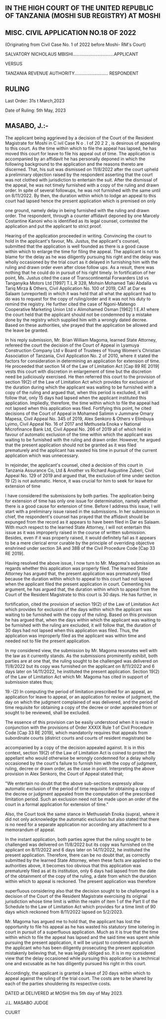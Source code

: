 ## IN THE HIGH COURT OF THE UNITED REPUBLIC OF TANZANIA (MOSHI SUB REGISTRY) AT MOSHI

## MISC. CIVIL APPLICATION NO.18 OF 2022

(Originating from Civil Case No. 1  of 2022 before Moshi- RM's Court)

SALVATORY NICHOLAUS MBISHI.................................APPLICANT

VERSUS

TANZANIA REVENUE AUTHORITY........................... RESPONDENT

## RULING

Last Order: 31s t March,2023

Date of Ruling: 5th  May, 2023

## MASABO, J.:-

The  applicant  being  aggrieved  by  a   decision  of the  Court  of the  Resident Magistrate for Moshi in C ivil Case N o . l of 20 2 2 , is desirous of appealing to this court. As the time within which to file the appeal has lapsed, he has moved this  court  for  leave  to  file his  appeal  out  of  time.  The  application is accompanied  by  an  affidavit  he  has  personally  deponed  in  which  the following background  to  the  application and  the reasons  thereto  are discerned. That, his suit was dismissed on  11/8/2022 after the court upheld a preliminary objection raised by the respondent asserting that the court was not clothed with jurisdiction to entertain the suit. After the dismissal of the appeal,  he was  not timely furnished  with  a  copy  of the  ruling  and  drawn order. In spite of several followups, he was not furnished with the same until on 8/11/2022.  By then, the duration within which to lodge an appeal to this court had  lapsed  hence the  present application  which  is  premised  on  only

one  ground,  namely  delay  in  being  furnished  with  the  ruling  and  drawn order. The respondent, through a counter affidavit deponed by one Marcely Costantine  Kanoni  who  is  identified  as  its  legal  counsel,  contested  the application and put the applicant to strict proof.

Hearing of the application proceeded in writing. Convincing the court to hold in the applicant's favour,  Ms. Justus, the applicant's counsel, submitted that the  application  is  well  founded  as  there  is  a  good  cause  within  which  to enlarge the time for filing the appeal. The applicant is not to blame for the delay  as  he  was  diligently  pursuing  his  right  and  the  delay  was  wholly occasioned  by the trial  court as it delayed  in furnishing  him with the ruling and drawn order even after close follow ups. As a result, there was nothing that he could  do  in  pursuit of his  right timely.  In  fortification  of  her  point, Ms. Justus  cited the  case  of Transcontinental  Forwarders  Ltd  vs Tanganyika  Motors  Ltd [1997]  T.L.R  328, Mohsin  Mohamed  Taki Abdalla vs Tariq Mirza &amp; Others, Civil Application  No.  100 of 2019, CAT at Dar es Salaam (unreported) in which it was held that all what the applicant had to do was to request for the copy of ruling/order and it was not his duty to remind  the  registry. He  further  cited  the  case  of Ngoni-Matengo Cooperative  Marketing  Union  Ltd  v  Alimohamed  Osman [1962]  1 E.A1 where the court held that the applicant should not be condemned by a mistake  done  by  the  registry  which  supplied  him  with  a  wrongly  dated decree.  Based  on  these  authorities,  she  prayed  that  the  application  be allowed and the leave be granted.

In his reply submission,  Mr.  Brian William  Magoma,  learned State Attorney, refereed  the  court  the  decision of  the Court  of  Appeal  in Lyamuya Construction Company Ltd v Board of Trustees of Young Women's Christian Association of Tanzania, Civil Application No. 2 of 2010, where it  stated  the  factors  for  consideration  in  determining  an  application  for extension of time. He proceeded that section 14 of the Law of Limitation Act [Cap 89 RE 2019] vests this court with discretion in enlargement of time but the discretion  need  be judiciously exercised.  He then  referred this court to the provision of section 19(2) of the Law of Limitation Act which provides for exclusion  of  the  duration  during  which  the  applicant  was  waiting  to  be furnished  with  a  copy  of the  ruling  and  argued  that,  when  this  period  is excluded,  it  will  follow  that,  only  15  days  had  lapsed  when  the  applicant instituted this application.  Impliedly, therefore, the time within which to file the  appeal  had  not  lapsed  when  this  application  was  filed.  Fortifying  this point,  he  cited  decisions  of the  Court  of Appeal  in Mohamed Salimin v Jummane Omary Mapesa, Civil  Appeal  No.  345 of 2019, Alex Senkoro &amp; Others v Elimbuya Lyimo, Civil Appeal No.  16 of 2017 and Methusela Enoka v National Microfinance Bank Ltd, Civil Appeal  No.  266 of 2019 all  of which  held  in  favour of automatic exclusion  of the time within  which the applicant was waiting to be furnished with the ruling and drawn order. However, he argued that the present application should not be granted as it was filed prematurely and the applicant has wasted his time in pursuit of the current application which was unnecessary.

In rejoinder, the  applicant's  counsel, cited a decision  of  this  court  in Tanzania Assurance Co, Ltd &amp; Another vs Richard Augustine Zuberi, Civil  Appeal  No.  129  of 2019  and  argued that,  the exclusion of time  under section  19  (2)  is  not  automatic.  Hence,  it  was  crucial  for  him  to  seek  for leave for extension of time

I have considered the submissions by both parties. The application being for extension  of  time  has  only  one  issue  for  determination,  namely  whether there is a good cause for extension of time. Before I address this issue, I will start with a preliminary issue raised in the submissions. In her submission in chief,  the  respondent's  counsel  has  prayed  that  the  affidavit  should  be expunged from the record as it appears to have been filed in Dar es Salaam. With  much  respect to  the  learned  State  Attorney,  I  will  not entertain  this issue as it was improperly raised in the course of written submission. Besides, even  if it was  properly  raised,  it would  definitely fail  as  it appears to  be  a mere clerical error curable by the principle of overriding objective enshrined under section 3A and 38B of the Civil Procedure Code [Cap 33 RE 2019].

Having resolved the above issue, I now turn to Mr.  Magoma's submission as regards  whether  this  application  was  properly  filed.  The  learned  State Attorney  has  argued  that,  the  present  application  was  prematurely  filed because the  duration  within  which  to  appeal  to  this  court  had  not  lapsed when  the  applicant  filed  the  present  application  in  court.  Cementing  his argument, he has argued that, the duration within which to appeal from the Court of the Resident Magistrate to this court is 30 days.  He has further,  in

fortification, cited the provision of section  19(2) of the Law of Limitation Act which  provides  for  exclusion  of  the  days  within  which  the  applicant  was waiting to be furnished with the copy of the ruling.  Based on this provision he  has argued that,  when the days within which the applicant was waiting to be furnished with the ruling are excluded, it will follow that, the duration of  30  days  had  not  lapsed  when  this  application  was  filed.  Thus,  the application was improperly filed as the applicant was within time and needed not to file the present application.

In  my considered view, the submission by Mr.  Magoma  resonates well with the law as it currently stands. As the submissions prominently exhibit,  both parties are at one that, the ruling sought to be challenged was delivered on 11/8/2022 but its copy was furnished on the applicant on 8/11/2022 and 6 days  later  on  14/11/2022,  he  instituted  the  present  application.  Section 19(2) of the Law of Limitation Act which Mr. Magoma has cited in support of submission states thus;

19.-(2) In computing the period of limitation prescribed for an appeal, an application for leave to appeal, or an application for review of judgment, the day on which the judgment complained of was delivered, and the period of time requisite for obtaining  a  copy of the decree or order appealed from or sought to be reviewed, shall be excluded.

The essence of this  provision  can  be easily  understood  when  it  is  read  in conjunction  with  the  provisions  of Order  XXXIX  Rule  1   of Civil  Procedure Code  [Cap  33  RE  2019],  which  mandatorily  requires  that  appeals  from subordinate  courts  (district  courts  and  courts  of  resident  magistrate)  be

accompanied by a copy of the decision appealed against. It is in this context, section  19(2) of the Law of Limitation Act is coined to protect the appellant who would otherwise be wrongly condemned for a delay wholly occasioned by the court's failure to furnish him with the copy of judgment, ruling, decree or drawn  order,  as the  case  in  point. Interpreting  the  above  provision  in Alex Senkoro, the Court of Appeal stated that;

"We entertain  no doubt that the above sub-sections expressly allow  automatic  exclusion  of the  period  of time  requisite  for obtaining a copy of the decree or judgment appealed from the computation of  the prescribed limitation period. Such an exclusion  need  not  be  made  upon  an  order of the  court in  a formal application for extension of time."

Also, the Court took the same stance in Methuselah Enoka (supra), where it  did  not  only  acknowledge  the  automatic  exclusion  but  also  stated  that there is no need for a separate application nor according any attachment to a memorandum of appeal.

In  the  instant  application,  both  parties  agree  that the  ruling  sought to  be challenged  was  delivered  on  11/8/2022  but its copy was furnished  on  the applicant on  8/11/2022  and  6  days  later on  14/11/2022,  he  instituted  the present  application.  Therefore,  there  can  be  no  doubt  that,  as  correctly submitted by the learned State Attorney, when these facts are applied to the authorities above, it becomes  too  obvious that this application was prematurely filed as at its institution, only 6 days had  lapsed from the date of the obtainment of the copy of the ruling, a date from which the duration within  which  to  appeal  is  reckoned.  The  present application  was therefore

superfluous considering also that the decision  sought to be challenged  is a decision  of  the  Court  of  the  Resident  Magistrate  exercising  its  original jurisdiction whose time limit is within the realm of item 1  of the Part II of the Schedule to the Law of Limitation Act which  provides for a time limit of 90 days which reckoned from 8/11/2022 lapsed on 5/2/2023.

Mr. Magoma  has  argued  me  to  hold  that,  the  applicant  has  lost  the opportunity to file his appeal as he has wasted his statutory time loitering in court in pursuit of a superfluous application.  Much as it is true that the time within which to file the appeal has lapsed and the said time was spent while pursuing the present application, it will be unjust to condemn and punish the applicant  who has been  diligently prosecuting  the present  application mistakenly believing that,  he was legally obliged  so.  It is in  my considered view that the delay occasioned while pursuing this application is a technical one and excusable as he has diligently pursued his right in this court.

Accordingly,  the  applicant  is  granted  a  leave  of  20  days  within  which  to appeal  against the  ruling  of the  trial  court.  The  costs  are to  be  shared  by each of the parties shouldering its respective costs.

DATED at DELIVERED at MOSHI this 5th  day of May 2023.

<!-- image -->

<!-- image -->

J.L. MASABO JUDGE

CUURT
